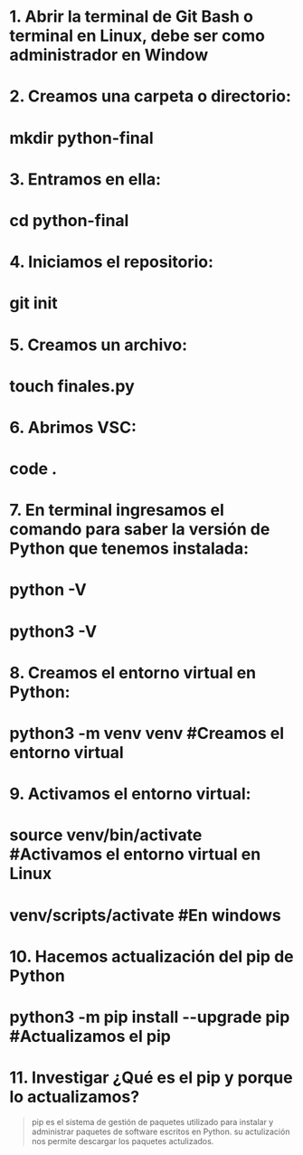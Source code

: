 # 1. Abrir la terminal de Git Bash o terminal en Linux, debe ser como administrador en Window
# 2. Creamos una carpeta o directorio: 
# mkdir python-final
# 3. Entramos en ella: 
# cd python-final
# 4. Iniciamos el repositorio:
# git init
# 5. Creamos un archivo:
# touch finales.py
# 6. Abrimos VSC:
# code .
# 7. En terminal ingresamos el comando para saber la versión de Python que tenemos instalada:
# python -V
# python3 -V
# 8. Creamos el entorno virtual en Python:
# python3 -m venv venv #Creamos el entorno virtual
# 9. Activamos el entorno virtual:
# source venv/bin/activate #Activamos el entorno virtual en Linux
# venv/scripts/activate #En windows
# 10. Hacemos actualización del pip de Python
# python3 -m pip install --upgrade pip #Actualizamos el pip
# 11. Investigar ¿Qué es el pip y porque lo actualizamos? 
>pip es el sistema de gestión de paquetes utilizado para instalar y administrar paquetes de software escritos en Python.
>su actulización nos permite descargar los paquetes actulizados. 
